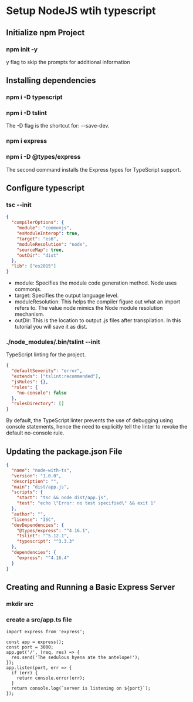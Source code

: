 # Setup NodeJS wtih typescript

## Initialize npm Project

### npm init -y

y flag to skip the prompts for additional information

## Installing dependencies

### npm i -D typescript

### npm i -D tslint

The -D flag is the shortcut for: --save-dev.

### npm i express

### npm i -D @types/express

The second command installs the Express types for TypeScript support.

## Configure typescript

### tsc --init

```json
{
  "compilerOptions": {
    "module": "commonjs",
    "esModuleInterop": true,
    "target": "es6",
    "moduleResolution": "node",
    "sourceMap": true,
    "outDir": "dist"
  },
  "lib": ["es2015"]
}
```

- module: Specifies the module code generation method. Node uses commonjs.
- target: Specifies the output language level.
- moduleResolution: This helps the compiler figure out what an import refers to. The value node mimics the Node module resolution mechanism.
- outDir: This is the location to output .js files after transpilation. In this tutorial you will save it as dist.

### ./node_modules/.bin/tslint --init

TypeScript linting for the project.

```JSON
{
  "defaultSeverity": "error",
  "extends": ["tslint:recommended"],
  "jsRules": {},
  "rules": {
    "no-console": false
  },
  "rulesDirectory": []
}
```

By default, the TypeScript linter prevents the use of debugging using console statements, hence the need to explicitly tell the linter to revoke the default no-console rule.

## Updating the package.json File

```JSON
{
  "name": "node-with-ts",
  "version": "1.0.0",
  "description": "",
  "main": "dist/app.js",
  "scripts": {
    "start": "tsc && node dist/app.js",
    "test": "echo \"Error: no test specified\" && exit 1"
  },
  "author": "",
  "license": "ISC",
  "devDependencies": {
    "@types/express": "^4.16.1",
    "tslint": "^5.12.1",
    "typescript": "^3.3.3"
  },
  "dependencies": {
    "express": "^4.16.4"
  }
}
```

## Creating and Running a Basic Express Server

### mkdir src

### create a src/app.ts file

```JS
import express from 'express';

const app = express();
const port = 3000;
app.get('/', (req, res) => {
  res.send('The sedulous hyena ate the antelope!');
});
app.listen(port, err => {
  if (err) {
    return console.error(err);
  }
  return console.log(`server is listening on ${port}`);
});
```
